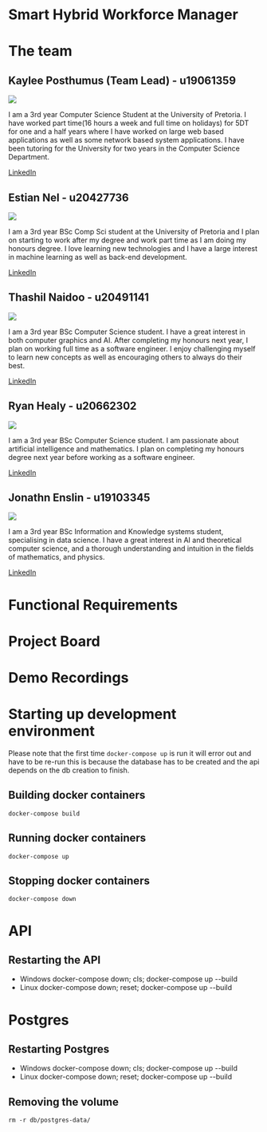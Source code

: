 # Smart Hybrid Workforce Manager

# The team

## Kaylee Posthumus (Team Lead) - u19061359

<img src="https://drive.google.com/uc?export=view&id=1V-Oyk261MFmbf28FgBKZpwe-EE-AiSss">

I am a 3rd year Computer Science Student at the University of Pretoria. I have worked part time(16 hours a week and full time on holidays) for 5DT for one and a half years where I have worked on large web based applications as well as some network based system applications. I have been tutoring for the University for two years in the Computer Science Department.

[LinkedIn](https://www.linkedin.com/in/kaylee-posthumus-1a538b238/)

## Estian Nel - u20427736

<img src="https://drive.google.com/uc?export=view&id=1uUj6kdns3AWIpZN5ZxGj54VrpyB_HGx0">

I am a 3rd year BSc Comp Sci student at the University of Pretoria and I plan on starting to work after my degree and work part time as I am doing my honours degree. I love learning new technologies and I have a large interest in machine learning as well as back-end development.

[LinkedIn](https://www.linkedin.com/in/estian-nel-061296238/)

## Thashil Naidoo - u20491141

<img src="https://drive.google.com/uc?export=view&id=1D6o0HPr1TWjjVaanTh1hqPiEEQ5B9sKQ">

I am a 3rd year BSc Computer Science student. I have a great interest in both computer graphics and AI. After completing my honours next year, I plan on working full time as a software engineer. I enjoy challenging myself to learn new concepts as well as encouraging others to always do their best.

[LinkedIn](https://www.linkedin.com/in/thashilnaidoo/)

## Ryan Healy - u20662302

<img src="https://drive.google.com/uc?export=view&id=1gIRI5IcjOQO77UfTToQc8ofYxbYFnq6A">

I am a 3rd year BSc Computer Science student. I am passionate about artificial intelligence and mathematics. I plan on completing my honours degree next year before working as a software engineer.

[LinkedIn](https://www.linkedin.com/in/ryan-healy-6a4389238/)

## Jonathn Enslin - u19103345

<img src="https://drive.google.com/uc?export=view&id=1Zc33pK4GaZny3IgI6VN6tRFqKzzv6joJ">

I am a 3rd year BSc Information and Knowledge systems student, specialising in data science. I have a great interest in AI and theoretical computer science, and a thorough understanding and intuition in the fields of mathematics, and physics.

[LinkedIn](https://www.linkedin.com/in/jonathan-enslin-947293238/)

# Functional Requirements

# Project Board

# Demo Recordings

# Starting up development environment

Please note that the first time `docker-compose up` is run it will error out and have to be re-run this is because the database has to be created and the api depends on the db creation to finish.

## Building docker containers

    docker-compose build

## Running docker containers

    docker-compose up

## Stopping docker containers

    docker-compose down

# API

## Restarting the API

- Windows
  docker-compose down; cls; docker-compose up --build
- Linux
  docker-compose down; reset; docker-compose up --build

# Postgres

## Restarting Postgres

- Windows
  docker-compose down; cls; docker-compose up --build
- Linux
  docker-compose down; reset; docker-compose up --build

## Removing the volume

    rm -r db/postgres-data/
